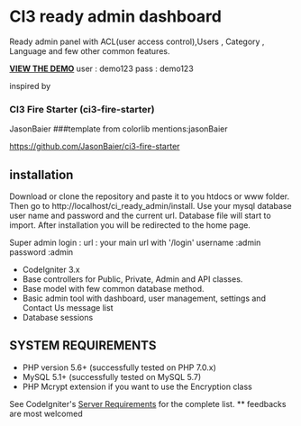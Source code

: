 # CI3 ready admin dashboard 
Ready admin panel with ACL(user access control),Users , Category , Language and few other common features.

**[VIEW THE DEMO](http://mdakhlasuddin.com/demo/ci-ready-admin)**
user : demo123
pass : demo123


inspired by 
### CI3 Fire Starter (ci3-fire-starter)
JasonBaier
###template from colorlib
mentions:jasonBaier

https://github.com/JasonBaier/ci3-fire-starter

## installation

Download or clone the repository and paste it to you htdocs or www folder. Then go to http://localhost/ci_ready_admin/install.
Use your mysql database user name and password and the current url. Database file will start to import. After installation you 
will be redirected to the home page.

Super  admin login :
url : your main url with '/login'
username :admin
password :admin

* CodeIgniter 3.x
* Base controllers for Public, Private, Admin and API classes.
* Base model with few common database method.
* Basic admin tool with dashboard, user management, settings and Contact Us message list
* Database sessions

<a name="system-requirements"></a>
## SYSTEM REQUIREMENTS

* PHP version 5.6+ (successfully tested on PHP 7.0.x)
* MySQL 5.1+ (successfully tested on MySQL 5.7)
* PHP Mcrypt extension if you want to use the Encryption class

See CodeIgniter's [Server Requirements](https://codeigniter.com/user_guide/general/requirements.html)
for the complete list.
** feedbacks are most welcomed
